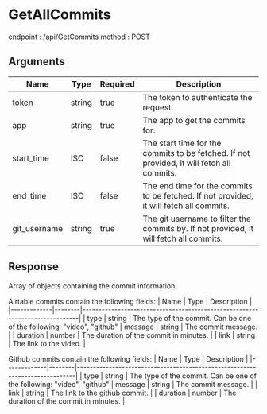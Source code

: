 # GetAllCommits

endpoint : /api/GetCommits
method : POST

## Arguments

| Name        | Type   | Required | Description                                                                 |
|-------------|--------|----------|-----------------------------------------------------------------------------|
| token      | string | true     | The token to authenticate the request.                                      |
| app       | string | true     | The app to get the commits for.                                          |
| start_time    | ISO | false    | The start time for the commits to be fetched. If not provided, it will fetch all commits. |
| end_time      | ISO | false    | The end time for the commits to be fetched. If not provided, it will fetch all commits. |
| git_username | string | true    | The git username to filter the commits by. If not provided, it will fetch all commits. |

## Response

Array of objects containing the commit information.

Airtable commits contain the following fields:
| Name        | Type   | Description                                                                 |
|-------------|--------|-----------------------------------------------------------------------------|
| type     | string | The type of the commit. Can be one of the following: "video", "github"
| message   | string | The commit message. |
| duration   | number | The duration of the commit in minutes. |
| link      | string | The link to the video. |

Github commits contain the following fields:
| Name        | Type   | Description                                                                 |
|-------------|--------|-----------------------------------------------------------------------------|
| type     | string | The type of the commit. Can be one of the following: "video", "github"
| message   | string | The commit message. |
| link      | string | The link to the github commit. |
| duration   | number | The duration of the commit in minutes. |
